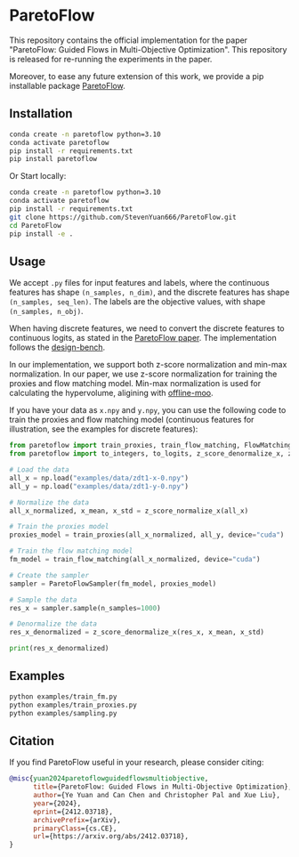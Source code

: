 # ParetoFlow
This repository contains the official implementation for the paper "ParetoFlow: Guided Flows in Multi-Objective Optimization". This repository is released for re-running the experiments in the paper.

Moreover, to ease any future extension of this work, we provide a pip installable package [ParetoFlow](https://pypi.org/project/paretoflow/).

## Installation

```bash
conda create -n paretoflow python=3.10
conda activate paretoflow
pip install -r requirements.txt
pip install paretoflow
```

Or Start locally:

```bash
conda create -n paretoflow python=3.10
conda activate paretoflow
pip install -r requirements.txt
git clone https://github.com/StevenYuan666/ParetoFlow.git
cd ParetoFlow
pip install -e .
```

## Usage
We accept `.py` files for input features and labels, where the continuous features has shape `(n_samples, n_dim)`, and the discrete features has shape `(n_samples, seq_len)`.
The labels are the objective values, with shape `(n_samples, n_obj)`.

When having discrete features, we need to convert the discrete features to continuous logits, as stated in the [ParetoFlow paper](https://arxiv.org/abs/2412.03718). The implementation follows the [design-bench](https://github.com/brandontrabucco/design-bench).

In our implementation, we support both z-score normalization and min-max normalization.
In our paper, we use z-score normalization for training the proxies and flow matching model. Min-max normalization is used for calculating the hypervolume, aligining with [offline-moo](https://github.com/lamda-bbo/offline-moo?tab=readme-ov-file#offline-multi-objective-optimization).

If you have your data as `x.npy` and `y.npy`, you can use the following code to train the proxies and flow matching model (continuous features for illustration, see the examples for discrete features):
```python
from paretoflow import train_proxies, train_flow_matching, FlowMatching, MultipleModels, ParetoFlowSampler, VectorFieldNet
from paretoflow import to_integers, to_logits, z_score_denormalize_x, z_score_normalize_x

# Load the data
all_x = np.load("examples/data/zdt1-x-0.npy")
all_y = np.load("examples/data/zdt1-y-0.npy")

# Normalize the data
all_x_normalized, x_mean, x_std = z_score_normalize_x(all_x)

# Train the proxies model
proxies_model = train_proxies(all_x_normalized, all_y, device="cuda")

# Train the flow matching model
fm_model = train_flow_matching(all_x_normalized, device="cuda")

# Create the sampler
sampler = ParetoFlowSampler(fm_model, proxies_model)

# Sample the data
res_x = sampler.sample(n_samples=1000)

# Denormalize the data
res_x_denormalized = z_score_denormalize_x(res_x, x_mean, x_std)

print(res_x_denormalized)
```

## Examples
```bash
python examples/train_fm.py
python examples/train_proxies.py
python examples/sampling.py
```

## Citation

If you find ParetoFlow useful in your research, please consider citing:

```bibtex
@misc{yuan2024paretoflowguidedflowsmultiobjective,
      title={ParetoFlow: Guided Flows in Multi-Objective Optimization}, 
      author={Ye Yuan and Can Chen and Christopher Pal and Xue Liu},
      year={2024},
      eprint={2412.03718},
      archivePrefix={arXiv},
      primaryClass={cs.CE},
      url={https://arxiv.org/abs/2412.03718}, 
}
```
